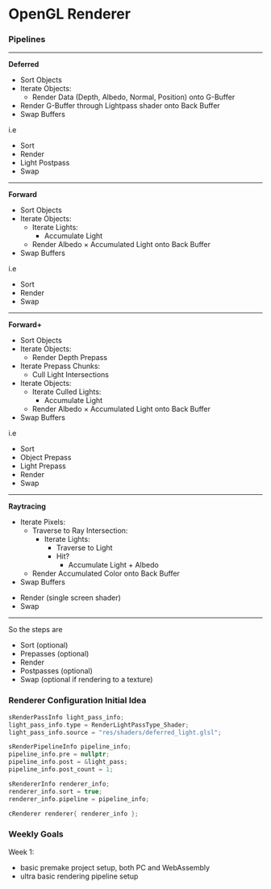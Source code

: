 
# OpenGL Renderer 

### Pipelines
---
**Deferred**
* Sort Objects
* Iterate Objects:
    * Render Data (Depth, Albedo, Normal, Position) onto G-Buffer
* Render G-Buffer through Lightpass shader onto Back Buffer
* Swap Buffers

i.e
- Sort
- Render
- Light Postpass
- Swap
---
**Forward**
* Sort Objects
* Iterate Objects:
    * Iterate Lights:
        * Accumulate Light
    * Render Albedo × Accumulated Light onto Back Buffer
* Swap Buffers

i.e
- Sort
- Render
- Swap
---
**Forward+**
* Sort Objects
* Iterate Objects:
    * Render Depth Prepass
* Iterate Prepass Chunks:
    * Cull Light Intersections
* Iterate Objects:
    * Iterate Culled Lights:
        * Accumulate Light
    * Render Albedo × Accumulated Light onto Back Buffer
* Swap Buffers

i.e
- Sort
- Object Prepass
- Light Prepass
- Render
- Swap
---
**Raytracing**
* Iterate Pixels:
    * Traverse to Ray Intersection:
        * Iterate Lights:
            * Traverse to Light
            * Hit?
                * Accumulate Light + Albedo
    * Render Accumulated Color onto Back Buffer
* Swap Buffers

- Render (single screen shader)
- Swap
---

So the steps are
- Sort (optional)
- Prepasses (optional)
- Render
- Postpasses (optional)
- Swap (optional if rendering to a texture)


### Renderer Configuration Initial Idea
```cpp
sRenderPassInfo light_pass_info;
light_pass_info.type = RenderLightPassType_Shader;
light_pass_info.source = "res/shaders/deferred_light.glsl";

sRenderPipelineInfo pipeline_info;
pipeline_info.pre = nullptr;
pipeline_info.post = &light_pass;
pipeline_info.post_count = 1;

sRendererInfo renderer_info;
renderer_info.sort = true;
renderer_info.pipeline = pipeline_info;

cRenderer renderer{ renderer_info };
```

### Weekly Goals

Week 1:
* basic premake project setup, both PC and WebAssembly
* ultra basic rendering pipeline setup